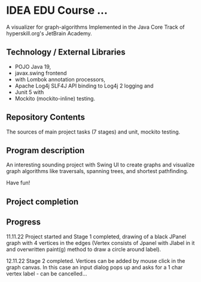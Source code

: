 # IDEA EDU Course ...

A visualizer for graph-algorithms
Implemented in the Java Core Track of hyperskill.org's JetBrain Academy.

## Technology / External Libraries

- POJO Java 19,
- javax.swing frontend
- with Lombok annotation processors, 
- Apache Log4j SLF4J API binding to Log4j 2 logging and 
- Junit 5 with 
- Mockito (mockito-inline) testing.

## Repository Contents

The sources of main project tasks (7 stages) and unit, mockito testing.

## Program description

An interesting sounding project with Swing UI to create graphs and visualize graph algorithms like traversals,
spanning trees, and shortest pathfinding.

Have fun!

## Project completion

[//]: # (Project was completed on 21.05.22.)

## Progress

11.11.22 Project started and Stage 1 completed, drawing of a black JPanel graph with 4 vertices in the edges 
(Vertex consists of Jpanel with Jlabel in it and overwritten paint(g) method to draw a circle around label).

12.11.22 Stage 2 completed. Vertices can be added by mouse click in the graph canvas. In this case
an input dialog pops up and asks for a 1 char vertex label - can be cancelled...